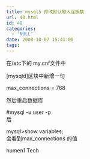 ```yaml
---
title: mysql5 修改默认最大连接数
url: 48.html
id: 48
categories:
  - 'NULL'
date: 2008-10-07 15:41:00
tags:
---
```


  
在/etc下的 my.cnf文件中

\[mysqld\]区块中新增一句

max_connections = 768

  

  

然后重启数据库

  

#mysql -u user -p  
后

mysql>show variables;  
会看到max_connections 的值  

humen1 Tech